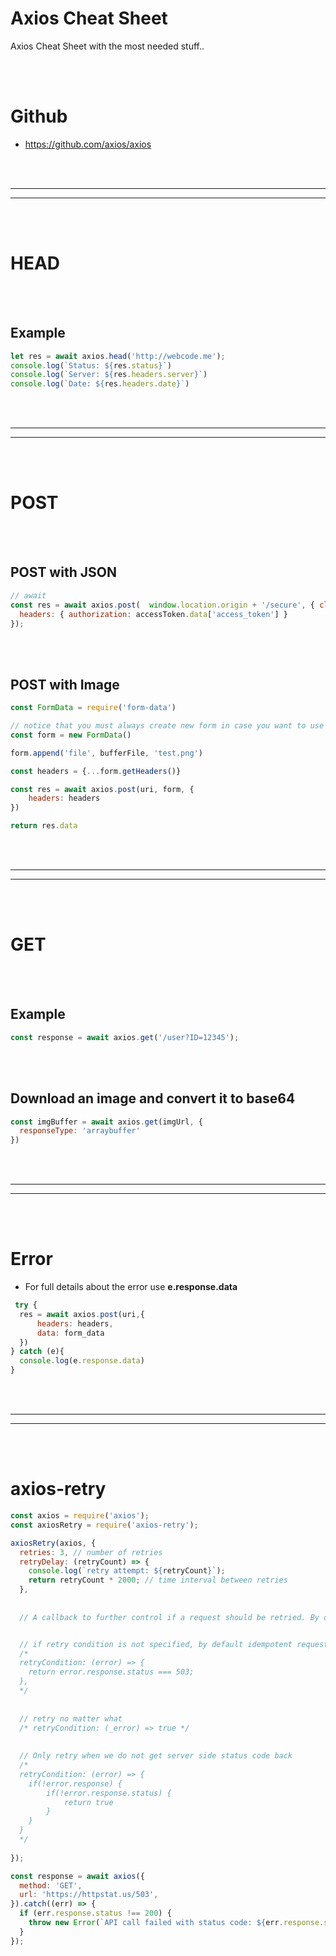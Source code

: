 # Axios Cheat Sheet
Axios Cheat Sheet with the most needed stuff..


<br><br>

# Github
- https://github.com/axios/axios














<br><br>
_________________________________________________
_________________________________________________
<br><br>


# HEAD

<br><br>


## Example
```javascript
let res = await axios.head('http://webcode.me');
console.log(`Status: ${res.status}`)
console.log(`Server: ${res.headers.server}`)
console.log(`Date: ${res.headers.date}`)
```
























































<br><br>
_________________________________________________
_________________________________________________
<br><br>


# POST

<br><br>


## POST with JSON
```javascript
// await
const res = await axios.post(  window.location.origin + '/secure', { client_id: 'a', client_secret: 'b'  }, {
  headers: { authorization: accessToken.data['access_token'] }
});
```


<br><br>


## POST with Image
```javascript
const FormData = require('form-data')

// notice that you must always create new form in case you want to use a function/method for future creations
const form = new FormData()

form.append('file', bufferFile, 'test.png')

const headers = {...form.getHeaders()}

const res = await axios.post(uri, form, {
    headers: headers
})

return res.data
```










<br><br>
_________________________________________________
_________________________________________________
<br><br>


# GET

<br><br>

## Example
```javascript
const response = await axios.get('/user?ID=12345');
```




<br><br>

## Download an image and convert it to base64
```javascript
const imgBuffer = await axios.get(imgUrl, {
  responseType: 'arraybuffer'
})
```






































<br><br>
_________________________________________________
_________________________________________________
<br><br>


# Error
- For full details about the error use **e.response.data**
```javascript
 try {
  res = await axios.post(uri,{
      headers: headers,
      data: form_data
  })
} catch (e){
  console.log(e.response.data)
}
```







































































<br><br>
_________________________________________________
_________________________________________________
<br><br>


# axios-retry
```javascript
const axios = require('axios');
const axiosRetry = require('axios-retry');

axiosRetry(axios, {
  retries: 3, // number of retries
  retryDelay: (retryCount) => {
    console.log(`retry attempt: ${retryCount}`);
    return retryCount * 2000; // time interval between retries
  },
  
  
  // A callback to further control if a request should be retried. By default, it retries if it is a network error or a 5xx error on an idempotent request (GET, HEAD, OPTIONS, PUT or DELETE).


  // if retry condition is not specified, by default idempotent requests are retried
  /*
  retryCondition: (error) => {
    return error.response.status === 503;
  },
  */
  
  
  // retry no matter what
  /* retryCondition: (_error) => true */
  
  
  // Only retry when we do not get server side status code back
  /*
  retryCondition: (error) => {
    if(!error.response) {
        if(!error.response.status) {
            return true
        }
    }
  }
  */
  
});

const response = await axios({
  method: 'GET',
  url: 'https://httpstat.us/503',
}).catch((err) => {
  if (err.response.status !== 200) {
    throw new Error(`API call failed with status code: ${err.response.status} after 3 retry attempts`);
  }
});
```


